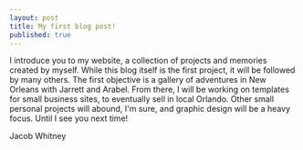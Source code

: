 ```yaml
---
layout: post
title: My first blog post!
published: true
---
```


I introduce you to my website, a collection of projects and memories created by myself. While this blog itself is the first project, it will be followed by many others. The first objective is a gallery of adventures in New Orleans with Jarrett and Arabel. From there, I will be working on templates for small business sites, to eventually sell in local Orlando. Other small personal projects will abound, I'm sure, and graphic design will be a heavy focus. Until I see you next time!

Jacob Whitney
